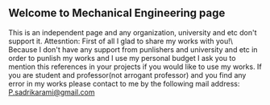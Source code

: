 ## Welcome to Mechanical Engineering page

This is an independent page and any organization, university and etc don't support it.
Attesntion:
First of all I glad to share my works with you!\\
Because I don't have any support from punlishers and university and etc in order to punlish my works and I use my personal budget I ask you to mention this references in your projects if you would like to use my works.
If you are student and professor(not arrogant professor) and you find any error in my works please contact to me by the following mail address:
P.sadrikarami@gmail.com
